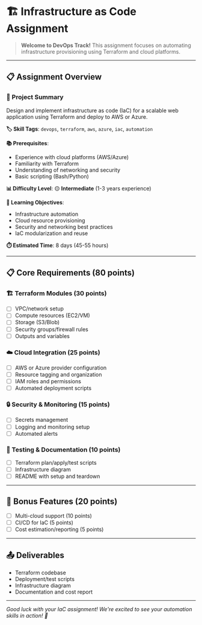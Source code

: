 # 🏗️ Infrastructure as Code Assignment

> **Welcome to DevOps Track!** This assignment focuses on automating infrastructure provisioning using Terraform and cloud platforms.

---

## 📋 Assignment Overview

### 🎯 Project Summary
Design and implement infrastructure as code (IaC) for a scalable web application using Terraform and deploy to AWS or Azure.

**🏷️ Skill Tags**: `devops`, `terraform`, `aws`, `azure`, `iac`, `automation`

**📚 Prerequisites**:
- Experience with cloud platforms (AWS/Azure)
- Familiarity with Terraform
- Understanding of networking and security
- Basic scripting (Bash/Python)

**📊 Difficulty Level**: 🟡 **Intermediate** (1-3 years experience)

**🎯 Learning Objectives**:
- Infrastructure automation
- Cloud resource provisioning
- Security and networking best practices
- IaC modularization and reuse

**⏱️ Estimated Time**: 8 days (45-55 hours)

---

## 📋 Core Requirements (80 points)

### 🏗️ Terraform Modules (30 points)
- [ ] VPC/network setup
- [ ] Compute resources (EC2/VM)
- [ ] Storage (S3/Blob)
- [ ] Security groups/firewall rules
- [ ] Outputs and variables

### ☁️ Cloud Integration (25 points)
- [ ] AWS or Azure provider configuration
- [ ] Resource tagging and organization
- [ ] IAM roles and permissions
- [ ] Automated deployment scripts

### 🔒 Security & Monitoring (15 points)
- [ ] Secrets management
- [ ] Logging and monitoring setup
- [ ] Automated alerts

### 🧪 Testing & Documentation (10 points)
- [ ] Terraform plan/apply/test scripts
- [ ] Infrastructure diagram
- [ ] README with setup and teardown

---

## 🚀 Bonus Features (20 points)
- [ ] Multi-cloud support (10 points)
- [ ] CI/CD for IaC (5 points)
- [ ] Cost estimation/reporting (5 points)

---

## 📤 Deliverables
- Terraform codebase
- Deployment/test scripts
- Infrastructure diagram
- Documentation and cost report

---

*Good luck with your IaC assignment! We're excited to see your automation skills in action! 🚀* 